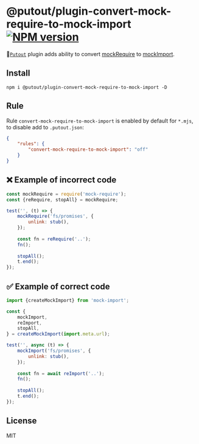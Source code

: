 # @putout/plugin-convert-mock-require-to-mock-import [![NPM version][NPMIMGURL]][NPMURL]

[NPMIMGURL]: https://img.shields.io/npm/v/@putout/plugin-convert-mock-require-to-mock-import.svg?style=flat&longCache=true
[NPMURL]: https://npmjs.org/package/@putout/plugin-convert-mock-require-to-mock-import "npm"

🐊[`Putout`](https://github.com/coderaiser/putout) plugin adds ability to convert [mockRequire](https://github.com/boblauer/mock-require) to [mockImport](https://github.com/coderaiser/mock-import).

## Install

```
npm i @putout/plugin-convert-mock-require-to-mock-import -D
```

## Rule

Rule `convert-mock-require-to-mock-import` is enabled by default for `*.mjs`, to disable add to `.putout.json`:

```json
{
    "rules": {
        "convert-mock-require-to-mock-import": "off"
    }
}
```

## ❌ Example of incorrect code

```js
const mockRequire = require('mock-require');
const {reRequire, stopAll} = mockRequire;

test('', (t) => {
    mockRequire('fs/promises', {
        unlink: stub(),
    });
    
    const fn = reRequire('..');
    fn();
    
    stopAll();
    t.end();
});
```

## ✅ Example of correct code

```js
import {createMockImport} from 'mock-import';

const {
    mockImport,
    reImport,
    stopAll,
} = createMockImport(import.meta.url);

test('', async (t) => {
    mockImport('fs/promises', {
        unlink: stub(),
    });
    
    const fn = await reImport('..');
    fn();
    
    stopAll();
    t.end();
});
```

## License

MIT

